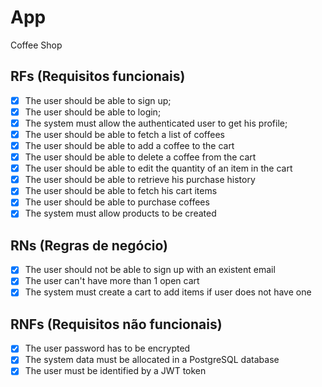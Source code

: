 # App

Coffee Shop

## RFs (Requisitos funcionais)

- [x] The user should be able to sign up;
- [x] The user should be able to login;
- [x] The system must allow the authenticated user to get his profile;
- [x] The user should be able to fetch a list of coffees
- [x] The user should be able to add a coffee to the cart
- [x] The user should be able to delete a coffee from the cart
- [x] The user should be able to edit the quantity of an item in the cart
- [x] The user should be able to retrieve his purchase history
- [x] The user should be able to fetch his cart items
- [x] The user should be able to purchase coffees
- [x] The system must allow products to be created

## RNs (Regras de negócio)

- [x] The user should not be able to sign up with an existent email
- [x] The user can't have more than 1 open cart
- [x] The system must create a cart to add items if user does not have one

## RNFs (Requisitos não funcionais)

- [x] The user password has to be encrypted
- [x] The system data must be allocated in a PostgreSQL database
- [x] The user must be identified by a JWT token